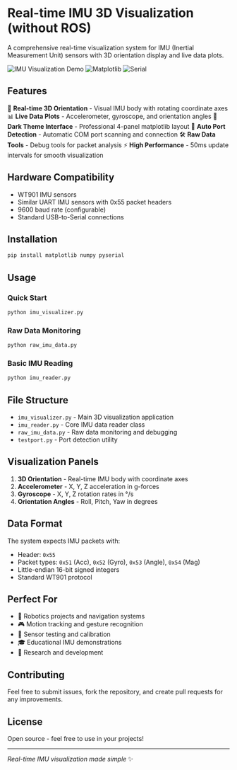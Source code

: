 # Real-time IMU 3D Visualization (without ROS)

A comprehensive real-time visualization system for IMU (Inertial Measurement Unit) sensors with 3D orientation display and live data plots.

![IMU Visualization Demo](https://img.shields.io/badge/Python-3.x-blue) ![Matplotlib](https://img.shields.io/badge/Matplotlib-3D-green) ![Serial](https://img.shields.io/badge/PySerial-Real--time-orange)

## Features

🎯 **Real-time 3D Orientation** - Visual IMU body with rotating coordinate axes
📊 **Live Data Plots** - Accelerometer, gyroscope, and orientation angles
🎨 **Dark Theme Interface** - Professional 4-panel matplotlib layout
🔌 **Auto Port Detection** - Automatic COM port scanning and connection
🛠️ **Raw Data Tools** - Debug tools for packet analysis
⚡ **High Performance** - 50ms update intervals for smooth visualization

## Hardware Compatibility

- WT901 IMU sensors
- Similar UART IMU sensors with 0x55 packet headers
- 9600 baud rate (configurable)
- Standard USB-to-Serial connections

## Installation

```bash
pip install matplotlib numpy pyserial
```

## Usage

### Quick Start
```bash
python imu_visualizer.py
```

### Raw Data Monitoring
```bash
python raw_imu_data.py
```

### Basic IMU Reading
```bash
python imu_reader.py
```

## File Structure

- `imu_visualizer.py` - Main 3D visualization application
- `imu_reader.py` - Core IMU data reader class
- `raw_imu_data.py` - Raw data monitoring and debugging
- `testport.py` - Port detection utility

## Visualization Panels

1. **3D Orientation** - Real-time IMU body with coordinate axes
2. **Accelerometer** - X, Y, Z acceleration in g-forces
3. **Gyroscope** - X, Y, Z rotation rates in °/s
4. **Orientation Angles** - Roll, Pitch, Yaw in degrees

## Data Format

The system expects IMU packets with:
- Header: `0x55`
- Packet types: `0x51` (Acc), `0x52` (Gyro), `0x53` (Angle), `0x54` (Mag)
- Little-endian 16-bit signed integers
- Standard WT901 protocol

## Perfect For

- 🤖 Robotics projects and navigation systems
- 🎮 Motion tracking and gesture recognition
- 📱 Sensor testing and calibration
- 🎓 Educational IMU demonstrations
- 🔬 Research and development

## Contributing

Feel free to submit issues, fork the repository, and create pull requests for any improvements.

## License

Open source - feel free to use in your projects!

---

*Real-time IMU visualization made simple* ✨
